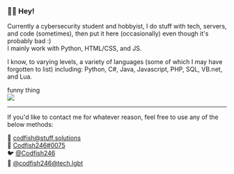 ### 👋😸 Hey!

Currently a cybersecurity student and hobbyist, I do stuff with tech, servers, and code (sometimes), then put it here (occasionally) even though it's probably bad :)  
I mainly work with Python, HTML/CSS, and JS.  

I know, to varying levels, a variety of languages (some of which I may have forgotten to list) including: Python, C#, Java, Javascript, PHP, SQL, VB.net, and Lua.  

funny thing  
<img src="https://github-readme-stats.vercel.app/api?username=Codfish246&hide_border=true&theme=radical&show_icons=true&count_private=true" style="height: auto; width: auto">

---
If you'd like to contact me for whatever reason, feel free to use any of the below methods:  

📧 [codfish@stuff.solutions](mailto:codfish@stuff.solutions)  
💬 [Codfish246#0075](https://discordapp.com/users/102341036403068928)  
🐦 [@Codfish246](https://twitter.com/codfish246)  
🐘 [@codfish246@tech.lgbt](https://tech.lgbt/@codfish246)

<!--
**Codfish246/Codfish246** is a ✨ _special_ ✨ repository because its `README.md` (this file) appears on your GitHub profile.

Here are some ideas to get you started:

- 🔭 I’m currently working on ...
- 🌱 I’m currently learning ...
- 👯 I’m looking to collaborate on ...
- 🤔 I’m looking for help with ...
- 💬 Ask me about ...
- 📫 How to reach me: ...
- 😄 Pronouns: ...
- ⚡ Fun fact: ...
-->
